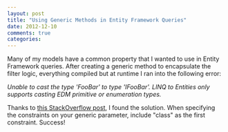 ```yaml
---
layout: post
title: "Using Generic Methods in Entity Framework Queries"
date: 2012-12-10
comments: true
categories: 
---
```

<p>Many of my models have a common property that I wanted to use in Entity Framework queries. After creating a generic method to encapsulate the filter logic, everything compiled but at runtime I ran into the following error:</p>
<p style="font-style: italic">
    Unable to cast the type 'FooBar' to type 'IFooBar'. LINQ to Entities only supports casting EDM primitive or enumeration types.
</p>
<p>Thanks to <a href="http://stackoverflow.com/questions/13700505/where-is-the-cast-here-linq-to-entities-only-supports-casting-entity-data-model">this StackOverflow post</a>, I found the solution. When specifying the constraints on your generic parameter, include "class" as the first constraint. Success!</p>

<script src="https://gist.github.com/4255487.js?file=EntityFrameworkGenericMethod.cs"></script>
